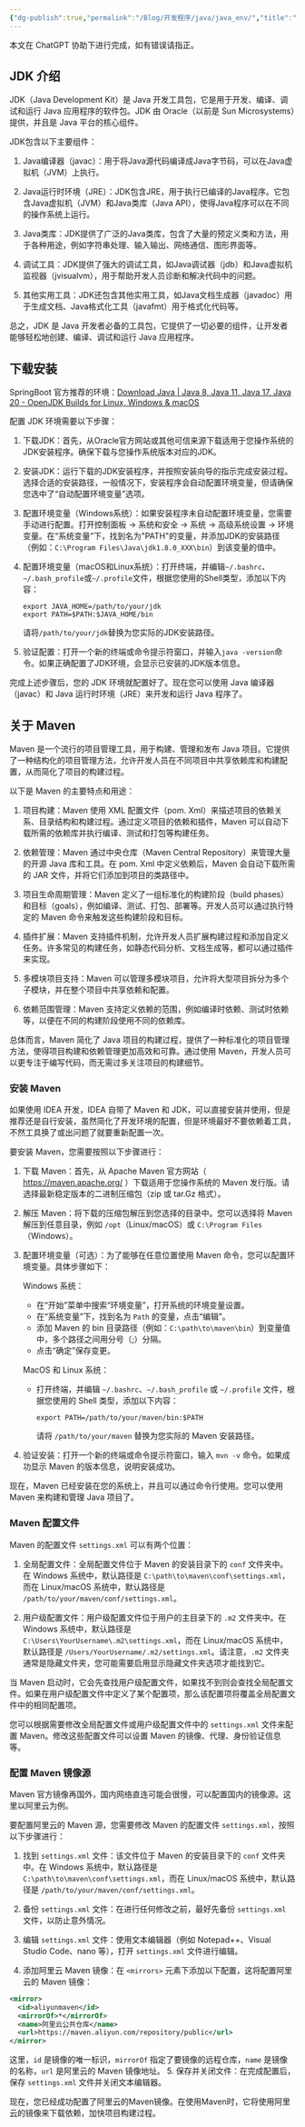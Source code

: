 ```yaml
---
{"dg-publish":true,"permalink":"/Blog/开发程序/java/java_env/","title":"Java 开发环境","tags":["java"],"noteIcon":"1","created":"2023-05-28T13:40:53+08:00","updated":""}
---
```



本文在 ChatGPT 协助下进行完成，如有错误请指正。

## JDK 介绍

JDK（Java Development Kit）是 Java 开发工具包，它是用于开发、编译、调试和运行 Java 应用程序的软件包。JDK 由 Oracle（以前是 Sun Microsystems）提供，并且是 Java 平台的核心组件。

JDK包含以下主要组件：

1. Java编译器（javac）：用于将Java源代码编译成Java字节码，可以在Java虚拟机（JVM）上执行。

2. Java运行时环境（JRE）：JDK包含JRE，用于执行已编译的Java程序。它包含Java虚拟机（JVM）和Java类库（Java API），使得Java程序可以在不同的操作系统上运行。

3. Java类库：JDK提供了广泛的Java类库，包含了大量的预定义类和方法，用于各种用途，例如字符串处理、输入输出、网络通信、图形界面等。

4. 调试工具：JDK提供了强大的调试工具，如Java调试器（jdb）和Java虚拟机监视器（jvisualvm），用于帮助开发人员诊断和解决代码中的问题。

5. 其他实用工具：JDK还包含其他实用工具，如Java文档生成器（javadoc）用于生成文档、Java格式化工具（javafmt）用于格式化代码等。

总之，JDK 是 Java 开发者必备的工具包，它提供了一切必要的组件，让开发者能够轻松地创建、编译、调试和运行 Java 应用程序。

## 下载安装

SpringBoot 官方推荐的环境：[Download Java | Java 8, Java 11, Java 17, Java 20 - OpenJDK Builds for Linux, Windows & macOS](https://bell-sw.com/pages/downloads/#/java-17-lts)

配置 JDK 环境需要以下步骤：

1. 下载JDK：首先，从Oracle官方网站或其他可信来源下载适用于您操作系统的JDK安装程序。确保下载与您操作系统版本对应的JDK。

2. 安装JDK：运行下载的JDK安装程序，并按照安装向导的指示完成安装过程。选择合适的安装路径，一般情况下，安装程序会自动配置环境变量，但请确保您选中了“自动配置环境变量”选项。

3. 配置环境变量（Windows系统）：如果安装程序未自动配置环境变量，您需要手动进行配置。打开控制面板 -> 系统和安全 -> 系统 -> 高级系统设置 -> 环境变量。在“系统变量”下，找到名为"PATH"的变量，并添加JDK的安装路径（例如：`C:\Program Files\Java\jdk1.8.0_XXX\bin`）到该变量的值中。

4. 配置环境变量（macOS和Linux系统）：打开终端，并编辑`~/.bashrc`、`~/.bash_profile`或`~/.profile`文件，根据您使用的Shell类型，添加以下内容： 
   ```
   export JAVA_HOME=/path/to/your/jdk
   export PATH=$PATH:$JAVA_HOME/bin
   ```
   请将`/path/to/your/jdk`替换为您实际的JDK安装路径。

5. 验证配置：打开一个新的终端或命令提示符窗口，并输入`java -version`命令。如果正确配置了JDK环境，会显示已安装的JDK版本信息。

完成上述步骤后，您的 JDK 环境就配置好了。现在您可以使用 Java 编译器（javac）和 Java 运行时环境（JRE）来开发和运行 Java 程序了。

## 关于 Maven 

Maven 是一个流行的项目管理工具，用于构建、管理和发布 Java 项目。它提供了一种结构化的项目管理方法，允许开发人员在不同项目中共享依赖库和构建配置，从而简化了项目的构建过程。

以下是 Maven 的主要特点和用途：

1. 项目构建：Maven 使用 XML 配置文件（pom. Xml）来描述项目的依赖关系、目录结构和构建过程。通过定义项目的依赖和插件，Maven 可以自动下载所需的依赖库并执行编译、测试和打包等构建任务。

2. 依赖管理：Maven 通过中央仓库（Maven Central Repository）来管理大量的开源 Java 库和工具。在 pom. Xml 中定义依赖后，Maven 会自动下载所需的 JAR 文件，并将它们添加到项目的类路径中。

3. 项目生命周期管理：Maven 定义了一组标准化的构建阶段（build phases）和目标（goals），例如编译、测试、打包、部署等。开发人员可以通过执行特定的 Maven 命令来触发这些构建阶段和目标。

4. 插件扩展：Maven 支持插件机制，允许开发人员扩展构建过程和添加自定义任务。许多常见的构建任务，如静态代码分析、文档生成等，都可以通过插件来实现。

5. 多模块项目支持：Maven 可以管理多模块项目，允许将大型项目拆分为多个子模块，并在整个项目中共享依赖和配置。

6. 依赖范围管理：Maven 支持定义依赖的范围，例如编译时依赖、测试时依赖等，以便在不同的构建阶段使用不同的依赖库。

总体而言，Maven 简化了 Java 项目的构建过程，提供了一种标准化的项目管理方法，使得项目构建和依赖管理更加高效和可靠。通过使用 Maven，开发人员可以更专注于编写代码，而无需过多关注项目的构建细节。

### 安装 Maven 

如果使用 IDEA 开发，IDEA 自带了 Maven 和 JDK，可以直接安装并使用，但是推荐还是自行安装，虽然简化了开发环境的配置，但是环境最好不要依赖着工具，不然工具换了或出问题了就要重新配置一次。

要安装 Maven，您需要按照以下步骤进行：

1. 下载 Maven：首先，从 Apache Maven 官方网站（ https://maven.apache.org/ ）下载适用于您操作系统的 Maven 发行版。请选择最新稳定版本的二进制压缩包（zip 或 tar.Gz 格式）。

2. 解压 Maven：将下载的压缩包解压到您选择的目录中。您可以选择将 Maven 解压到任意目录，例如 `/opt`（Linux/macOS）或 `C:\Program Files`（Windows）。

3. 配置环境变量（可选）：为了能够在任意位置使用 Maven 命令，您可以配置环境变量。具体步骤如下：

   Windows 系统：
   - 在“开始”菜单中搜索“环境变量”，打开系统的环境变量设置。
   - 在“系统变量”下，找到名为 `Path` 的变量，点击“编辑”。
   - 添加 Maven 的 bin 目录路径（例如：`C:\path\to\maven\bin`）到变量值中，多个路径之间用分号（;）分隔。
   - 点击“确定”保存变更。

   MacOS 和 Linux 系统：
   - 打开终端，并编辑 `~/.bashrc`、`~/.bash_profile` 或 `~/.profile` 文件，根据您使用的 Shell 类型，添加以下内容： 
     ```
     export PATH=/path/to/your/maven/bin:$PATH
     ```
     请将 `/path/to/your/maven` 替换为您实际的 Maven 安装路径。

4. 验证安装：打开一个新的终端或命令提示符窗口，输入 `mvn -v` 命令。如果成功显示 Maven 的版本信息，说明安装成功。

现在，Maven 已经安装在您的系统上，并且可以通过命令行使用。您可以使用 Maven 来构建和管理 Java 项目了。


### Maven 配置文件 

Maven 的配置文件 `settings.xml` 可以有两个位置：

1. 全局配置文件：全局配置文件位于 Maven 的安装目录下的 `conf` 文件夹中。在 Windows 系统中，默认路径是 `C:\path\to\maven\conf\settings.xml`，而在 Linux/macOS 系统中，默认路径是 `/path/to/your/maven/conf/settings.xml`。

2. 用户级配置文件：用户级配置文件位于用户的主目录下的 `.m2` 文件夹中。在 Windows 系统中，默认路径是 `C:\Users\YourUsername\.m2\settings.xml`，而在 Linux/macOS 系统中，默认路径是 `/Users/YourUsername/.m2/settings.xml`。请注意，`.m2` 文件夹通常是隐藏文件夹，您可能需要启用显示隐藏文件夹选项才能找到它。

当 Maven 启动时，它会先查找用户级配置文件，如果找不到则会查找全局配置文件。如果在用户级配置文件中定义了某个配置项，那么该配置项将覆盖全局配置文件中的相同配置项。

您可以根据需要修改全局配置文件或用户级配置文件中的 `settings.xml` 文件来配置 Maven。修改这些配置文件可以设置 Maven 的镜像、代理、身份验证信息等。

### 配置 Maven 镜像源

Maven 官方镜像再国外，国内网络直连可能会很慢，可以配置国内的镜像源。这里以阿里云为例。

要配置阿里云的 Maven 源，您需要修改 Maven 的配置文件 `settings.xml`，按照以下步骤进行：

1. 找到 `settings.xml` 文件：该文件位于 Maven 的安装目录下的 `conf` 文件夹中。在 Windows 系统中，默认路径是 `C:\path\to\maven\conf\settings.xml`，而在 Linux/macOS 系统中，默认路径是 `/path/to/your/maven/conf/settings.xml`。

2. 备份 `settings.xml` 文件：在进行任何修改之前，最好先备份 `settings.xml` 文件，以防止意外情况。

3. 编辑 `settings.xml` 文件：使用文本编辑器（例如 Notepad++、Visual Studio Code、nano 等），打开 `settings.xml` 文件进行编辑。

4. 添加阿里云 Maven 镜像：在 `<mirrors>` 元素下添加以下配置，这将配置阿里云的 Maven 镜像：

```xml
<mirror>
  <id>aliyunmaven</id>
  <mirrorOf>*</mirrorOf>
  <name>阿里云公共仓库</name>
  <url>https://maven.aliyun.com/repository/public</url>
</mirror>
```

这里，`id` 是镜像的唯一标识，`mirrorOf` 指定了要镜像的远程仓库，`name` 是镜像的名称，`url` 是阿里云的 Maven 镜像地址。
5. 保存并关闭文件：在完成配置后，保存 `settings.xml` 文件并关闭文本编辑器。

现在，您已经成功配置了阿里云的Maven镜像。在使用Maven时，它将使用阿里云的镜像来下载依赖，加快项目构建过程。
